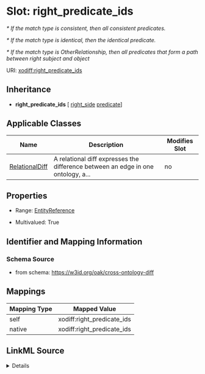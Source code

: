 

# Slot: right_predicate_ids


_* If the match type is consistent, then all consistent predicates._

_* If the match type is identical, then the identical predicate._

_* If the match type is OtherRelationship, then all predicates that form a path between right subject and object_





URI: [xodiff:right_predicate_ids](https://w3id.org/oak/cross-ontology-diff/right_predicate_ids)




## Inheritance

* **right_predicate_ids** [ [right_side](right_side.md) [predicate](predicate.md)]






## Applicable Classes

| Name | Description | Modifies Slot |
| --- | --- | --- |
| [RelationalDiff](RelationalDiff.md) | A relational diff expresses the difference between an edge in one ontology, a... |  no  |







## Properties

* Range: [EntityReference](EntityReference.md)

* Multivalued: True





## Identifier and Mapping Information







### Schema Source


* from schema: https://w3id.org/oak/cross-ontology-diff




## Mappings

| Mapping Type | Mapped Value |
| ---  | ---  |
| self | xodiff:right_predicate_ids |
| native | xodiff:right_predicate_ids |




## LinkML Source

<details>
```yaml
name: right_predicate_ids
description: '* If the match type is consistent, then all consistent predicates.

  * If the match type is identical, then the identical predicate.

  * If the match type is OtherRelationship, then all predicates that form a path between
  right subject and object'
from_schema: https://w3id.org/oak/cross-ontology-diff
rank: 1000
mixins:
- right_side
- predicate
alias: right_predicate_ids
owner: RelationalDiff
domain_of:
- RelationalDiff
range: EntityReference
multivalued: true

```
</details>